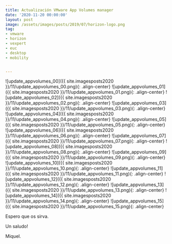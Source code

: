 ```yaml
---
title: Actualización VMware App Volumes manager
date: '2020-11-20 00:00:00'
layout: post
image: /assets/images/posts/2019/07/horizon-logo.png
tag:
- vmware
- horizon
- vexpert
- euc
- desktop
- mobility


---
```





![update_appvolumes_00]({{ site.imagesposts2020 }}/11/update_appvolumes_00.png){: .align-center}
![update_appvolumes_01]({{ site.imagesposts2020 }}/11/update_appvolumes_01.png){: .align-center}
![update_appvolumes_02]({{ site.imagesposts2020 }}/11/update_appvolumes_02.png){: .align-center}
![update_appvolumes_03]({{ site.imagesposts2020 }}/11/update_appvolumes_03.png){: .align-center}
![update_appvolumes_04]({{ site.imagesposts2020 }}/11/update_appvolumes_04.png){: .align-center}
![update_appvolumes_05]({{ site.imagesposts2020 }}/11/update_appvolumes_05.png){: .align-center}
![update_appvolumes_06]({{ site.imagesposts2020 }}/11/update_appvolumes_06.png){: .align-center}
![update_appvolumes_07]({{ site.imagesposts2020 }}/11/update_appvolumes_07.png){: .align-center}
![update_appvolumes_08]({{ site.imagesposts2020 }}/11/update_appvolumes_08.png){: .align-center}
![update_appvolumes_09]({{ site.imagesposts2020 }}/11/update_appvolumes_09.png){: .align-center}
![update_appvolumes_10]({{ site.imagesposts2020 }}/11/update_appvolumes_10.png){: .align-center}
![update_appvolumes_11]({{ site.imagesposts2020 }}/11/update_appvolumes_11.png){: .align-center}
![update_appvolumes_12]({{ site.imagesposts2020 }}/11/update_appvolumes_12.png){: .align-center}
![update_appvolumes_13]({{ site.imagesposts2020 }}/11/update_appvolumes_13.png){: .align-center}
![update_appvolumes_14]({{ site.imagesposts2020 }}/11/update_appvolumes_14.png){: .align-center}
![update_appvolumes_15]({{ site.imagesposts2020 }}/11/update_appvolumes_15.png){: .align-center}

Espero que os sirva.

Un saludo!

Miquel.


